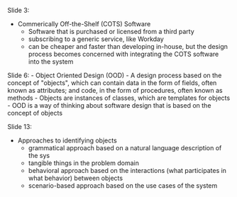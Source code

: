 Slide 3:
- Commerically Off-the-Shelf (COTS) Software
    - Software that is purchased or licensed from a third party
    - subscribing to a generic service, like Workday
    - can be cheaper and faster than developing in-house, but the design process becomes concerned with integrating the COTS software into the system

Slide 6:
    - Object Oriented Design (OOD)
        - A design process based on the concept of "objects", which can contain data in the form of fields, often known as attributes; and code, in the form of procedures, often known as methods
        - Objects are instances of classes, which are templates for objects
        - OOD is a way of thinking about software design that is based on the concept of objects
        
Slide 13:
- Approaches to identifying objects
    - grammatical approach based on a natural language description of the sys
    - tangible things in the problem domain
    - behavioral approach based on the interactions (what participates in what behavior) between objects
    - scenario-based approach based on the use cases of the system